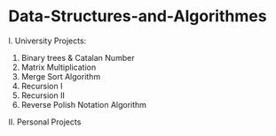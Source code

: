 # Data-Structures-and-Algorithmes

I. University Projects:
  1. Binary trees & Catalan Number
  2. Matrix Multiplication
  3. Merge Sort Algorithm
  4. Recursion I
  5. Recursion II
  6. Reverse Polish Notation Algorithm

II. Personal Projects
